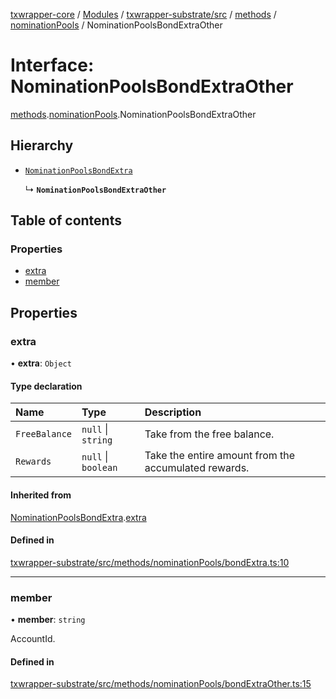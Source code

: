 [txwrapper-core](../README.md) / [Modules](../modules.md) / [txwrapper-substrate/src](../modules/txwrapper_substrate_src.md) / [methods](../modules/txwrapper_substrate_src.methods.md) / [nominationPools](../modules/txwrapper_substrate_src.methods.nominationPools.md) / NominationPoolsBondExtraOther

# Interface: NominationPoolsBondExtraOther

[methods](../modules/txwrapper_substrate_src.methods.md).[nominationPools](../modules/txwrapper_substrate_src.methods.nominationPools.md).NominationPoolsBondExtraOther

## Hierarchy

- [`NominationPoolsBondExtra`](txwrapper_substrate_src.methods.nominationPools.NominationPoolsBondExtra.md)

  ↳ **`NominationPoolsBondExtraOther`**

## Table of contents

### Properties

- [extra](txwrapper_substrate_src.methods.nominationPools.NominationPoolsBondExtraOther.md#extra)
- [member](txwrapper_substrate_src.methods.nominationPools.NominationPoolsBondExtraOther.md#member)

## Properties

### extra

• **extra**: `Object`

#### Type declaration

| Name | Type | Description |
| :------ | :------ | :------ |
| `FreeBalance` | ``null`` \| `string` | Take from the free balance. |
| `Rewards` | ``null`` \| `boolean` | Take the entire amount from the accumulated rewards. |

#### Inherited from

[NominationPoolsBondExtra](txwrapper_substrate_src.methods.nominationPools.NominationPoolsBondExtra.md).[extra](txwrapper_substrate_src.methods.nominationPools.NominationPoolsBondExtra.md#extra)

#### Defined in

[txwrapper-substrate/src/methods/nominationPools/bondExtra.ts:10](https://github.com/paritytech/txwrapper-core/blob/bb9e677/packages/txwrapper-substrate/src/methods/nominationPools/bondExtra.ts#L10)

___

### member

• **member**: `string`

AccountId.

#### Defined in

[txwrapper-substrate/src/methods/nominationPools/bondExtraOther.ts:15](https://github.com/paritytech/txwrapper-core/blob/bb9e677/packages/txwrapper-substrate/src/methods/nominationPools/bondExtraOther.ts#L15)
